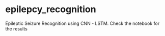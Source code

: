 # epilepcy_recognition
Epileptic Seizure Recognition using CNN - LSTM. Check the notebook for the results
